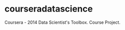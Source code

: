 courseradatascience
===================

Coursera - 2014 Data Scientist's Toolbox.  Course Project. 
